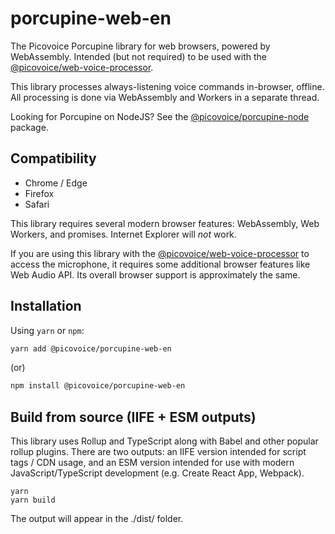 # porcupine-web-en

The Picovoice Porcupine library for web browsers, powered by WebAssembly. Intended (but not required) to be used with the [@picovoice/web-voice-processor](https://www.npmjs.com/package/@picovoice/web-voice-processor).

This library processes always-listening voice commands in-browser, offline. All processing is done via WebAssembly and Workers in a separate thread.

Looking for Porcupine on NodeJS? See the [@picovoice/porcupine-node](https://www.npmjs.com/package/@picovoice/porcupine-node) package.

## Compatibility

- Chrome / Edge
- Firefox
- Safari

This library requires several modern browser features: WebAssembly, Web Workers, and promises. Internet Explorer will _not_ work.

If you are using this library with the [@picovoice/web-voice-processor](https://www.npmjs.com/package/@picovoice/web-voice-processor) to access the microphone, it requires some additional browser features like Web Audio API. Its overall browser support is approximately the same.

## Installation

Using `yarn` or `npm`:

```bash
yarn add @picovoice/porcupine-web-en
```

(or)

```bash
npm install @picovoice/porcupine-web-en
```

## Build from source (IIFE + ESM outputs)

This library uses Rollup and TypeScript along with Babel and other popular rollup plugins. There are two outputs: an IIFE version intended for script tags / CDN usage, and an ESM version intended for use with modern JavaScript/TypeScript development (e.g. Create React App, Webpack).

```
yarn
yarn build
```

The output will appear in the ./dist/ folder.
